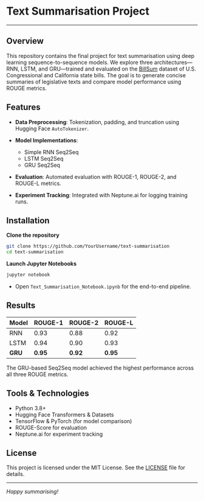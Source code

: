 # Text Summarisation Project

---

## Overview

This repository contains the final project for text summarisation using deep learning sequence-to-sequence models. We explore three architectures—RNN, LSTM, and GRU—trained and evaluated on the [BillSum](https://huggingface.co/datasets/FiscalNote/billsum) dataset of U.S. Congressional and California state bills. The goal is to generate concise summaries of legislative texts and compare model performance using ROUGE metrics.

## Features

* **Data Preprocessing**: Tokenization, padding, and truncation using Hugging Face `AutoTokenizer`.
* **Model Implementations**:

  * Simple RNN Seq2Seq
  * LSTM Seq2Seq
  * GRU Seq2Seq
* **Evaluation**: Automated evaluation with ROUGE-1, ROUGE-2, and ROUGE-L metrics.
* **Experiment Tracking**: Integrated with Neptune.ai for logging training runs.

## Installation

**Clone the repository**

   ```bash
   git clone https://github.com/YourUsername/text-summarisation
   cd text-summarisation
   ```
**Launch Jupyter Notebooks**

   ```bash
   jupyter notebook
   ```

   * Open `Text_Summarisation_Notebook.ipynb` for the end-to-end pipeline.

## Results

| Model   | ROUGE-1  | ROUGE-2  | ROUGE-L  |
| ------- | -------- | -------- | -------- |
| RNN     | 0.93     | 0.88     | 0.92     |
| LSTM    | 0.94     | 0.90     | 0.93     |
| **GRU** | **0.95** | **0.92** | **0.95** |

The GRU-based Seq2Seq model achieved the highest performance across all three ROUGE metrics.

## Tools & Technologies

* Python 3.8+
* Hugging Face Transformers & Datasets
* TensorFlow & PyTorch (for model comparison)
* ROUGE-Score for evaluation
* Neptune.ai for experiment tracking

## License

This project is licensed under the MIT License. See the [LICENSE](LICENSE) file for details.

---

*Happy summarising!*

